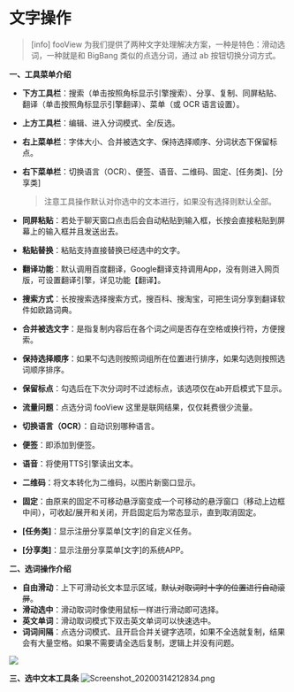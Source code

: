 # 文字操作

> \[info\] fooView 为我们提供了两种文字处理解决方案，一种是特色：滑动选词，一种就是和 BigBang 类似的点选分词，通过 ab 按钮切换分词方式。

**一、工具菜单介绍**

* **下方工具栏**：搜索（单击按照角标显示引擎搜索）、分享、复制、同屏粘贴、翻译（单击按照角标显示引擎翻译）、菜单（或 OCR 语言设置）。
* **上方工具栏**：编辑、进入分词模式、全/反选。
* **右上菜单栏**：字体大小、合并被选文字、保持选择顺序、分词状态下保留标点。
* **右下菜单栏**：切换语言（OCR）、便签、语音、二维码、固定、\[任务类\]、\[分享类\]

  > 注意工具操作默认对你选中的文本进行，如果没有选择则默认全部。

* **同屏粘贴**：若处于聊天窗口点击后会自动粘贴到输入框，长按会直接粘贴到屏幕上的输入框并且发送出去。
* **粘贴替换**：粘贴支持直接替换已经选中的文字。
* **翻译功能**：默认调用百度翻译，Google翻译支持调用App，没有则进入网页版，可设置翻译引擎，详见功能【翻译】。
* **搜索方式**：长按搜索选择搜索方式，搜百科、搜淘宝，可把生词分享到翻译软件如欧路词典。
* **合并被选文字**：是指复制内容后在各个词之间是否存在空格或换行符，方便搜索。
* **保持选择顺序**：如果不勾选则按照词组所在位置进行排序，如果勾选则按照选词顺序排序。
* **保留标点**：勾选后在下次分词时不过滤标点，该选项仅在ab开启模式下显示。
* **流量问题**：点选分词 fooView 这里是联网结果，仅仅耗费很少流量。
* **切换语言（OCR）**：自动识别哪种语言。
* **便签**：即添加到便签。
* **语音**：将使用TTS引擎读出文本。
* **二维码**：将文本转化为二维码，以图片新窗口显示。
* **固定**：由原来的固定不可移动悬浮窗变成一个可移动的悬浮窗口（移动上边框中间），可收起/展开和关闭，开启固定后为常态显示，直到取消固定。
* **\[任务类\]**：显示注册分享菜单\[文字\]的自定义任务。
* **\[分享类\]**：显示注册分享菜单\[文字\]的系统APP。

**二、选词操作介绍**

* **自由滑动**：上下可滑动长文本显示区域，~~默认对取词时十字的位置进行自动滚屏~~。
* **滑动选中**：滑动取词时像使用鼠标一样进行滑动即可选择。
* **英文单词**：滑动取词模式下双击英文单词可以快速选中。
* **词词间隔**：点选分词模式、且开启合并关键字选项，如果不全选就复制，结果会有大量空格。如果不需要请全选后复制，逻辑上并没有问题。

![](http://ww1.sinaimg.cn/large/6b1dd0a7ly1fzr8y1p0gij20u01hck2d.jpg)

**三、选中文本工具条** ![Screenshot\_20200314212834.png](http://ww1.sinaimg.cn/large/6b1dd0a7ly1gcts75y6pmj20u00b2my9.jpg)

